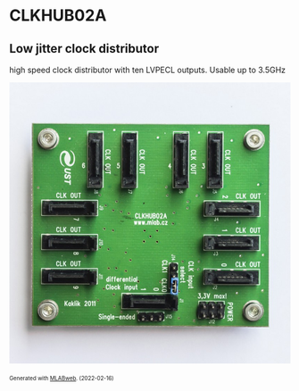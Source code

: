 <!--- PrjInfo ---> <!--- Please remove this line after manually editing --->
<!--- 00a56be08b96043df9e37d6aff7b6990 --->
<!--- Created:2022-02-16 21:39:32.965255: ---> 
<!--- Author:: ---> 
<!--- AuthorEmail:: ---> 
<!--- Tags:: ---> 
<!--- Ust:: ---> 
<!--- Label --->
<!--- ELabel ---> 
<!--- Name:CLKHUB02A: --->
# CLKHUB02A
<!--- LongName --->
## Low jitter clock distributor
<!--- ELongName ---> 

<!--- Lead --->
high speed clock distributor with ten LVPECL outputs. Usable up to 3.5GHz
<!--- ELead ---> 

![CLKHUB02A](doc/img/CLKHUB02A_top_small.jpg) 


<!--- Description --->
<!--- EDescription --->
<!--- Content --->
<!--- EContent --->
<sub><sup> Generated with [MLABweb](https://github.com/MLAB-project/MLABweb). (2022-02-16)</sup></sub>
            
